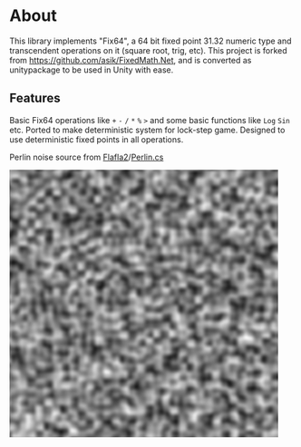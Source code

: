 # About
This library implements "Fix64", a 64 bit fixed point 31.32 numeric type and transcendent operations on it (square root, trig, etc).
This project is forked from https://github.com/asik/FixedMath.Net, and is converted as unitypackage to be used in Unity with ease.

## Features

Basic Fix64 operations like `+` `-` `/` `*` `%` `>`  and some basic functions like `Log` `Sin` etc.  Ported to make deterministic system for lock-step game.
Designed to use deterministic fixed points in all operations.

Perlin noise source from [Flafla2](https://gist.github.com/Flafla2)/[Perlin.cs](https://gist.github.com/Flafla2/1a0b9ebef678bbce3215)

![PerlinNoise](PerlinNoise.png)

